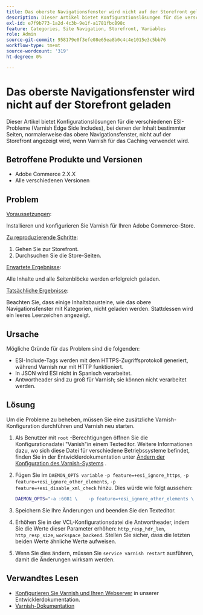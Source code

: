 ```yaml
---
title: Das oberste Navigationsfenster wird nicht auf der Storefront geladen
description: Dieser Artikel bietet Konfigurationslösungen für die verschiedenen ESI-Probleme (Varnish Edge Side Includes), bei denen der Inhalt bestimmter Seiten, normalerweise das obere Navigationsfenster, nicht auf der Storefront angezeigt wird, wenn Varnish für das Caching verwendet wird.
exl-id: e7f9b773-1a2d-4c3b-9e1f-a1781fbc898c
feature: Categories, Site Navigation, Storefront, Variables
role: Admin
source-git-commit: 958179e0f3efe08e65ea8b0c4c4e1015e3c5bb76
workflow-type: tm+mt
source-wordcount: '319'
ht-degree: 0%

---
```


# Das oberste Navigationsfenster wird nicht auf der Storefront geladen

Dieser Artikel bietet Konfigurationslösungen für die verschiedenen ESI-Probleme (Varnish Edge Side Includes), bei denen der Inhalt bestimmter Seiten, normalerweise das obere Navigationsfenster, nicht auf der Storefront angezeigt wird, wenn Varnish für das Caching verwendet wird.

## Betroffene Produkte und Versionen

* Adobe Commerce 2.X.X
* Alle verschiedenen Versionen

## Problem

<u>Voraussetzungen</u>:

Installieren und konfigurieren Sie Varnish für Ihren Adobe Commerce-Store.

<u>Zu reproduzierende Schritte</u>:

1. Gehen Sie zur Storefront.
1. Durchsuchen Sie die Store-Seiten.

<u>Erwartete Ergebnisse</u>:

Alle Inhalte und alle Seitenblöcke werden erfolgreich geladen.

<u>Tatsächliche Ergebnisse</u>:

Beachten Sie, dass einige Inhaltsbausteine, wie das obere Navigationsfenster mit Kategorien, nicht geladen werden. Stattdessen wird ein leeres Leerzeichen angezeigt.

## Ursache

Mögliche Gründe für das Problem sind die folgenden:

* ESI-Include-Tags werden mit dem HTTPS-Zugriffsprotokoll generiert, während Varnish nur mit HTTP funktioniert.
* In JSON wird ESI nicht in Spanisch verarbeitet.
* Antwortheader sind zu groß für Varnish; sie können nicht verarbeitet werden.

## Lösung

Um die Probleme zu beheben, müssen Sie eine zusätzliche Varnish-Konfiguration durchführen und Varnish neu starten.

1. Als Benutzer mit `root` -Berechtigungen öffnen Sie die Konfigurationsdatei &quot;Vanish&quot;in einem Texteditor. Weitere Informationen dazu, wo sich diese Datei für verschiedene Betriebssysteme befindet, finden Sie in der Entwicklerdokumentation unter [Ändern der Konfiguration des Varnish-Systems](https://devdocs.magento.com/guides/v2.3/config-guide/varnish/config-varnish-configure.html#config-varnish-config-sysvcl) .
1. Fügen Sie im `DAEMON_OPTS variable` `-p feature=+esi_ignore_https`, `-p  feature=+esi_ignore_other_elements`, `-p  feature=+esi_disable_xml_check` hinzu. Dies würde wie folgt aussehen:

   ```bash
   DAEMON_OPTS="-a :6081 \    -p feature=+esi_ignore_other_elements \    -p feature=+esi_disable_xml_check \    -p feature=+esi_ignore_https \    -T localhost:6082 \    -f /etc/varnish/default.vcl \    -S /etc/varnish/secret \    -s malloc,256m"
   ```

1. Speichern Sie Ihre Änderungen und beenden Sie den Texteditor.
1. Erhöhen Sie in der VCL-Konfigurationsdatei die Antwortheader, indem Sie die Werte dieser Parameter erhöhen: `http_resp_hdr_len`, `http_resp_size`, `workspace_backend`. Stellen Sie sicher, dass die letzten beiden Werte ähnliche Werte aufweisen.
1. Wenn Sie dies ändern, müssen Sie `service varnish restart` ausführen, damit die Änderungen wirksam werden.

## Verwandtes Lesen

* [Konfigurieren Sie Varnish und Ihren Webserver](https://devdocs.magento.com/guides/v2.3/config-guide/varnish/config-varnish-configure.html#config-varnish-config-sysvcl) in unserer Entwicklerdokumentation.
* [Varnish-Dokumentation](https://varnish-cache.org/docs/5.1/reference/index.html)
